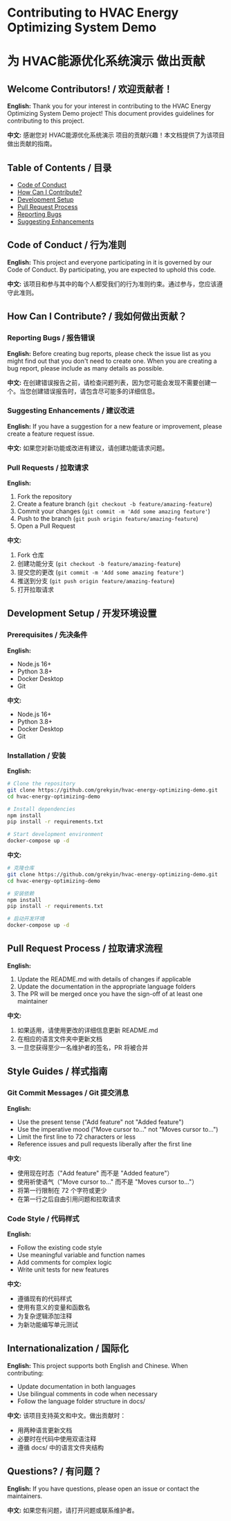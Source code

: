 # Contributing to HVAC Energy Optimizing System Demo

# 为 HVAC能源优化系统演示 做出贡献

## Welcome Contributors! / 欢迎贡献者！

**English:**
Thank you for your interest in contributing to the HVAC Energy Optimizing System Demo project! This document provides guidelines for contributing to this project.

**中文:**
感谢您对 HVAC能源优化系统演示 项目的贡献兴趣！本文档提供了为该项目做出贡献的指南。

## Table of Contents / 目录

- [Code of Conduct](#code-of-conduct)
- [How Can I Contribute?](#how-can-i-contribute)
- [Development Setup](#development-setup)
- [Pull Request Process](#pull-request-process)
- [Reporting Bugs](#reporting-bugs)
- [Suggesting Enhancements](#suggesting-enhancements)

## Code of Conduct / 行为准则

**English:**
This project and everyone participating in it is governed by our Code of Conduct. By participating, you are expected to uphold this code.

**中文:**
该项目和参与其中的每个人都受我们的行为准则约束。通过参与，您应该遵守此准则。

## How Can I Contribute? / 我如何做出贡献？

### Reporting Bugs / 报告错误

**English:**
Before creating bug reports, please check the issue list as you might find out that you don't need to create one. When you are creating a bug report, please include as many details as possible.

**中文:**
在创建错误报告之前，请检查问题列表，因为您可能会发现不需要创建一个。当您创建错误报告时，请包含尽可能多的详细信息。

### Suggesting Enhancements / 建议改进

**English:**
If you have a suggestion for a new feature or improvement, please create a feature request issue.

**中文:**
如果您对新功能或改进有建议，请创建功能请求问题。

### Pull Requests / 拉取请求

**English:**
1. Fork the repository
2. Create a feature branch (`git checkout -b feature/amazing-feature`)
3. Commit your changes (`git commit -m 'Add some amazing feature'`)
4. Push to the branch (`git push origin feature/amazing-feature`)
5. Open a Pull Request

**中文:**
1. Fork 仓库
2. 创建功能分支 (`git checkout -b feature/amazing-feature`)
3. 提交您的更改 (`git commit -m 'Add some amazing feature'`)
4. 推送到分支 (`git push origin feature/amazing-feature`)
5. 打开拉取请求

## Development Setup / 开发环境设置

### Prerequisites / 先决条件

**English:**
- Node.js 16+
- Python 3.8+
- Docker Desktop
- Git

**中文:**
- Node.js 16+
- Python 3.8+
- Docker Desktop
- Git

### Installation / 安装

**English:**
```bash
# Clone the repository
git clone https://github.com/grekyin/hvac-energy-optimizing-demo.git
cd hvac-energy-optimizing-demo

# Install dependencies
npm install
pip install -r requirements.txt

# Start development environment
docker-compose up -d
```

**中文:**
```bash
# 克隆仓库
git clone https://github.com/grekyin/hvac-energy-optimizing-demo.git
cd hvac-energy-optimizing-demo

# 安装依赖
npm install
pip install -r requirements.txt

# 启动开发环境
docker-compose up -d
```

## Pull Request Process / 拉取请求流程

**English:**
1. Update the README.md with details of changes if applicable
2. Update the documentation in the appropriate language folders
3. The PR will be merged once you have the sign-off of at least one maintainer

**中文:**
1. 如果适用，请使用更改的详细信息更新 README.md
2. 在相应的语言文件夹中更新文档
3. 一旦您获得至少一名维护者的签名，PR 将被合并

## Style Guides / 样式指南

### Git Commit Messages / Git 提交消息

**English:**
- Use the present tense ("Add feature" not "Added feature")
- Use the imperative mood ("Move cursor to..." not "Moves cursor to...")
- Limit the first line to 72 characters or less
- Reference issues and pull requests liberally after the first line

**中文:**
- 使用现在时态（"Add feature" 而不是 "Added feature"）
- 使用祈使语气（"Move cursor to..." 而不是 "Moves cursor to..."）
- 将第一行限制在 72 个字符或更少
- 在第一行之后自由引用问题和拉取请求

### Code Style / 代码样式

**English:**
- Follow the existing code style
- Use meaningful variable and function names
- Add comments for complex logic
- Write unit tests for new features

**中文:**
- 遵循现有的代码样式
- 使用有意义的变量和函数名
- 为复杂逻辑添加注释
- 为新功能编写单元测试

## Internationalization / 国际化

**English:**
This project supports both English and Chinese. When contributing:
- Update documentation in both languages
- Use bilingual comments in code when necessary
- Follow the language folder structure in docs/

**中文:**
该项目支持英文和中文。做出贡献时：
- 用两种语言更新文档
- 必要时在代码中使用双语注释
- 遵循 docs/ 中的语言文件夹结构

## Questions? / 有问题？

**English:**
If you have questions, please open an issue or contact the maintainers.

**中文:**
如果您有问题，请打开问题或联系维护者。
